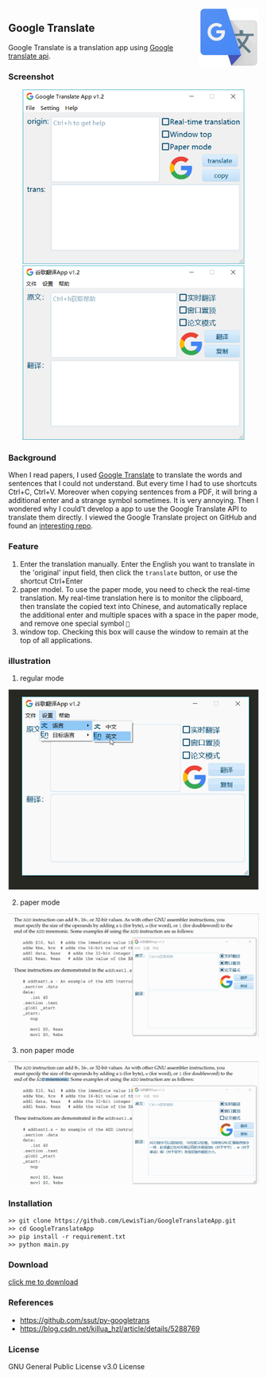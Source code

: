 <img src="../images/google-trans.png" alt="logo" height="120" align="right" />

## Google Translate
Google Translate is a translation app using [Google translate api](https://github.com/ssut/py-googletrans).

### Screenshot
<div align="center">
    <img src="../images/Google-Translate.png" alt="Google Translate English" height="350" />
    <img src="../images/Google-Translate-zh_CN.png" alt="Google Translate English" height="350" />
</div>

### Background
When I read papers, I used [Google Translate](https://translate.google.cn) to translate the words and sentences that I could not understand. But every time I had to use shortcuts Ctrl+C, Ctrl+V. Moreover when copying sentences from a PDF, it will bring a additional enter and a strange symbol sometimes. It is very annoying. Then I wondered why I could't develop a app to use the Google Translate API to translate them directly. I viewed the Google Translate project on GitHub and found an [interesting repo](https://github.com/ssut/py-googletrans).

### Feature
1. Enter the translation manually. Enter the English you want to translate in the 'original' input field, then click the `translate` button, or use the shortcut Ctrl+Enter
2. paper model. To use the paper mode, you need to check the real-time translation. My real-time translation here is to monitor the clipboard, then translate the copied text into Chinese, and automatically replace the additional enter and multiple spaces with a space in the paper mode, and remove one special symbol ``
3. window top. Checking this box will cause the window to remain at the top of all applications.

### illustration
1. regular mode
<div align="center">
    <img src="../images/Google-Translate-1.gif" alt="regular mode">
</div>

2. paper mode
<div align="center">
    <img src="../images/Google-Translate-2.gif" alt="paper mode">
</div>

3. non paper mode
<div align="center">
    <img src="../images/Google-Translate-3.gif" alt="non paper mode">
</div>

### Installation
```
>> git clone https://github.com/LewisTian/GoogleTranslateApp.git
>> cd GoogleTranslateApp
>> pip install -r requirement.txt
>> python main.py
```

### Download
[click me to download](https://github.com/LewisTian/PyQt5-Tools/releases)

### References
- https://github.com/ssut/py-googletrans
-  https://blog.csdn.net/killua_hzl/article/details/5288769

### License
GNU General Public License v3.0 License
